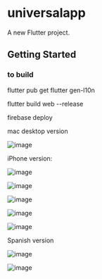 # universalapp

A new Flutter project.

## Getting Started

### to build

flutter pub get
flutter gen-l10n

flutter build web --release

firebase deploy


mac desktop version


![image](https://github.com/user-attachments/assets/48637bc2-9e5a-4d94-8dfb-6f2e37cf7d53)

iPhone version:

![image](https://github.com/user-attachments/assets/20935c03-dfd7-46d7-8ff1-7c7c3ae478f6)

![image](https://github.com/user-attachments/assets/fa905424-7722-4487-bc93-6a1d79baab1a)



![image](https://github.com/user-attachments/assets/df9860a5-6a07-47c8-a9ae-0cf28bfbf621)


![image](https://github.com/user-attachments/assets/ed7f0fcc-7fdf-438d-9077-356c09d35c96)

![image](https://github.com/user-attachments/assets/2518bc61-ef6c-49a0-b09e-20bacd71d322)


Spanish version



![image](https://github.com/user-attachments/assets/03fbc832-d875-4da4-b3d5-17ca23b1d90a)


![image](https://github.com/user-attachments/assets/6477ef4c-193b-4810-b49c-cf9f9c68881c)

